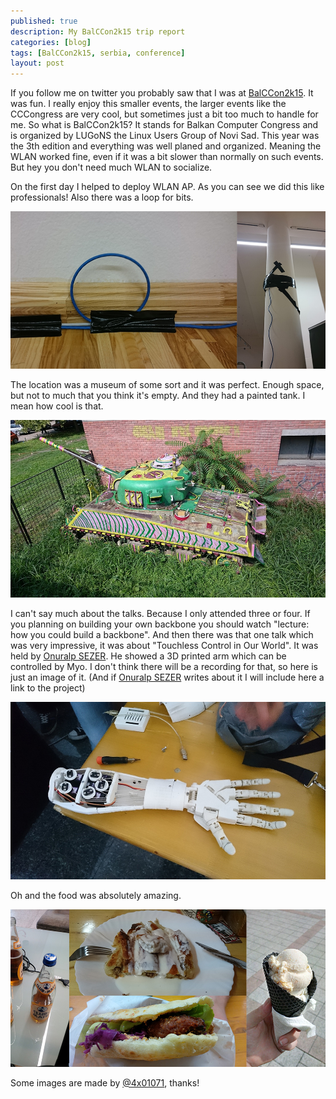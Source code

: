 ```yaml
---
published: true
description: My BalCCon2k15 trip report
categories: [blog]
tags: [BalCCon2k15, serbia, conference]
layout: post
---
```


If you follow me on twitter you probably saw that I was at [BalCCon2k15](https://2k15.balccon.org).
It was fun. I really enjoy this smaller events, the larger events like the CCCongress are very cool, but sometimes just 
a bit too much to handle for me. So what is BalCCon2k15? It stands for Balkan Computer Congress and is organized by LUGoNS 
the Linux Users Group of Novi Sad. This year was the 3th edition and everything was well planed and organized. Meaning the 
WLAN worked fine, even if it was a bit slower than normally on such events. But hey you don't need much WLAN to socialize.


On the first day I helped to deploy WLAN AP. As you can see we did this like professionals! Also there was a loop for bits.

![bit loop and wlan ap][1]


The location was a museum of some sort and it was perfect. Enough space, but not to much that you think it's empty.
And they had a painted tank. I mean how cool is that.

![painted tank][2]


I can't say much about the talks. Because I only attended three or four.
If you planning on building your own backbone you should watch "lecture: how you could build a backbone".
And then there was that one talk which was very impressive,
it was about "Touchless Control in Our World".
It was held by [Onuralp SEZER](https://twitter.com/thunderbirdtr).
He showed a 3D printed arm which can be controlled by Myo.
I don't think there will be a recording for that, so here is just an image of it.
(And if [Onuralp SEZER]( https://twitter.com/thunderbirdtr ) writes about it I will include here a link
to the project)

![3D printed arm][3]

Oh and the food was absolutely amazing.

![food][4]

Some images are made by [@4x01071](https://twitter.com/4x01071), thanks!

  [1]: /blog-bilder/2015-09-17-wlan.jpg
  [2]: /blog-bilder/2015-09-17-tank.jpg
  [3]: /blog-bilder/2015-09-17-arm.jpg
  [4]: /blog-bilder/2015-09-17-food.jpg
